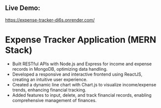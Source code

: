 ## Live Demo: 
https://expense-tracker-di6s.onrender.com/

# Expense Tracker Application (MERN Stack)
- Built RESTful APIs with Node.js and Express for income and expense records in MongoDB, optimizing data handling.
- Developed a responsive and interactive frontend using ReactJS, creating an intuitive user experience.
- Created a dynamic line chart with Chart.js to visualize income/expense trends, enhancing financial tracking.
- Added features to input, delete, and track financial records, enabling comprehensive management of finances.

